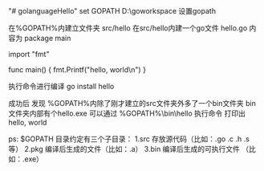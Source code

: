 "# golanguageHello" 
 set GOPATH D:\goworkspace 设置gopath
 
 在%GOPATH%内建立文件夹 src/hello  在src/hello内建一个go文件 hello.go 内容为
 package main

import "fmt"

func main() {
    fmt.Printf("hello, world\n")
}

执行命令进行编译
go install hello

成功后 发现 %GOPATH%内除了刚才建立的src文件夹外多了一个bin文件夹 bin文件夹内部有个hello.exe
可以通过 %GOPATH%\bin\hello 执行命令 
打印出 hello, world


ps:
 $GOPATH 目录约定有三个子目录：
1.src 存放源代码（比如：.go .c .h .s等）
2.pkg 编译后生成的文件（比如：.a）
3.bin 编译后生成的可执行文件 （比如：.exe）